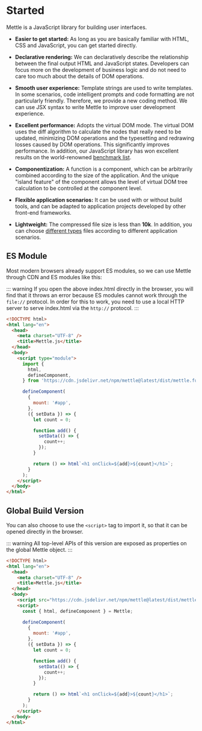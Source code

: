 # Started

Mettle is a JavaScript library for building user interfaces.

- **Easier to get started:** As long as you are basically familiar with HTML, CSS and JavaScript, you can get started directly.

- **Declarative rendering:** We can declaratively describe the relationship between the final output HTML and JavaScript states. Developers can focus more on the development of business logic and do not need to care too much about the details of DOM operations.

- **Smooth user experience:** Template strings are used to write templates. In some scenarios, code intelligent prompts and code formatting are not particularly friendly. Therefore, we provide a new coding method. We can use JSX syntax to write Mettle to improve user development experience.

- **Excellent performance:** Adopts the virtual DOM mode. The virtual DOM uses the diff algorithm to calculate the nodes that really need to be updated, minimizing DOM operations and the typesetting and redrawing losses caused by DOM operations. This significantly improves performance. In addition, our JavaScript library has won excellent results on the world-renowned [benchmark list](https://github.com/krausest/js-framework-benchmark).

- **Componentization:** A function is a component, which can be arbitrarily combined according to the size of the application. And the unique "island feature" of the component allows the level of virtual DOM tree calculation to be controlled at the component level.

- **Flexible application scenarios:** It can be used with or without build tools, and can be adapted to application projects developed by other front-end frameworks.

- **Lightweight:** The compressed file size is less than **10k**. In addition, you can choose [different types](https://www.jsdelivr.com/package/npm/mettle?tab=files&path=dist) files according to different application scenarios.

## ES Module

Most modern browsers already support ES modules, so we can use Mettle through CDN and ES modules like this:

::: warning
If you open the above index.html directly in the browser, you will find that it throws an error because ES modules cannot work through the `file://` protocol. In order for this to work, you need to use a local HTTP server to serve index.html via the `http://` protocol.
:::

```html
<!DOCTYPE html>
<html lang="en">
  <head>
    <meta charset="UTF-8" />
    <title>Mettle.js</title>
  </head>
  <body>
    <script type="module">
      import {
        html,
        defineComponent,
      } from 'https://cdn.jsdelivr.net/npm/mettle@latest/dist/mettle.full-esm.js';

      defineComponent(
        {
          mount: '#app',
        },
        ({ setData }) => {
          let count = 0;

          function add() {
            setData(() => {
              count++;
            });
          }

          return () => html`<h1 onClick=${add}>${count}</h1>`;
        }
      );
    </script>
  </body>
</html>
```

## Global Build Version

You can also choose to use the `<script>` tag to import it, so that it can be opened directly in the browser.

::: warning
All top-level APIs of this version are exposed as properties on the global Mettle object.
:::

```html
<!DOCTYPE html>
<html lang="en">
  <head>
    <meta charset="UTF-8" />
    <title>Mettle.js</title>
  </head>
  <body>
    <script src="https://cdn.jsdelivr.net/npm/mettle@latest/dist/mettle.full.prod.js"></script>
    <script>
      const { html, defineComponent } = Mettle;

      defineComponent(
        {
          mount: '#app',
        },
        ({ setData }) => {
          let count = 0;

          function add() {
            setData(() => {
              count++;
            });
          }

          return () => html`<h1 onClick=${add}>${count}</h1>`;
        }
      );
    </script>
  </body>
</html>
```
